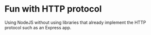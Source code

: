 # Fun with HTTP protocol
Using NodeJS without using libraries that already implement the HTTP protocol such as an Express app.